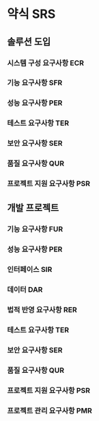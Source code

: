 # 약식 SRS

## 솔루션 도입

### 시스템 구성 요구사항 ECR

### 기능 요구사항 SFR

### 성능 요구사항 PER

### 테스트 요구사항 TER

### 보안 요구사항 SER

### 품질 요구사항 QUR

### 프로젝트 지원 요구사항 PSR

## 개발 프로젝트

### 기능 요구사항 FUR

### 성능 요구사항 PER

### 인터페이스 SIR

### 데이터 DAR

### 법적 반영 요구사항 RER

### 테스트 요구사항 TER

### 보안 요구사항 SER

### 품질 요구사항 QUR

### 프로젝트 지원 요구사항 PSR

### 프로젝트 관리 요구사항 PMR
